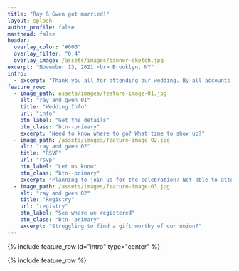 ```yaml
---
title: "Ray & Gwen got married!"
layout: splash
author_profile: false
masthead: false
header:
  overlay_color: "#000"
  overlay_filter: "0.4"
  overlay_image: /assets/images/banner-sketch.jpg
excerpt: "November 13, 2021 <br> Brooklyn, NY"
intro: 
  - excerpt: "Thank you all for attending our wedding. By all accounts it was a roaring success!"
feature_row:
  - image_path: assets/images/feature-image-01.jpg
    alt: "ray and gwen 01"
    title: "Wedding Info"
    url: "info"
    btn_label: "Get the details"
    btn_class: "btn--primary"
    excerpt: "Need to know where to go? What time to show up?"
  - image_path: /assets/images/feature-image-02.jpg
    alt: "ray and gwen 02"
    title: "RSVP"
    url: "rsvp"
    btn_label: "Let us know"
    btn_class: "btn--primary"
    excerpt: "Planning to join us for the celebration? Not able to attend?"
  - image_path: /assets/images/feature-image-03.jpg
    alt: "ray and gwen 02"
    title: "Registry"
    url: "registry"
    btn_label: "See where we registered"
    btn_class: "btn--primary"
    excerpt: "Struggling to find a gift worthy of our union?"
---
```


{% include feature_row id="intro" type="center" %}

{% include feature_row %}
